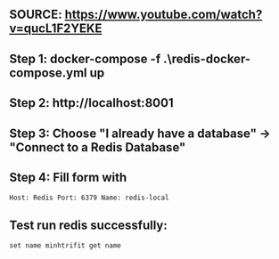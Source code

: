 ## SOURCE: https://www.youtube.com/watch?v=qucL1F2YEKE

## Step 1: docker-compose -f .\redis-docker-compose.yml up

## Step 2: http://localhost:8001

## Step 3: Choose "I already have a database" -> "Connect to a Redis Database"

## Step 4: Fill form with
`
    Host: Redis
    Port: 6379
    Name: redis-local
`

## Test run redis successfully:
`
    set name minhtrifit
    get name
`